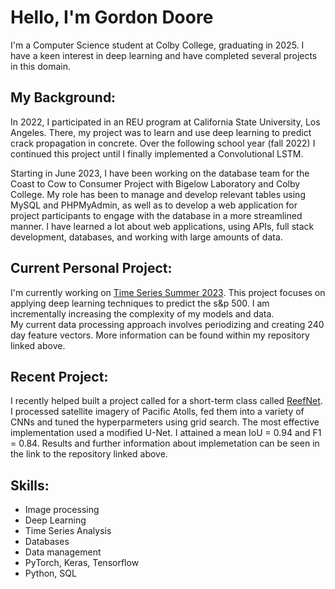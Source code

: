# Hello, I'm Gordon Doore 

I'm a Computer Science student at Colby College, graduating in 2025. I have a keen interest in deep learning and have completed several projects in this domain.

## My Background:

In 2022, I participated in an REU program at California State University, Los Angeles. There, my project was to learn and use deep learning to predict crack propagation in concrete. Over the following school year (fall 2022) I continued this project until I finally implemented a Convolutional LSTM.

Starting in June 2023, I have been working on the database team for the Coast to Cow to Consumer Project with Bigelow Laboratory and Colby College. My role has been to manage and develop relevant tables using MySQL and PHPMyAdmin, as well as to develop a web application for project participants to engage with the database in a more streamlined manner. I have learned a lot about web applications, using APIs, full stack development, databases, and working with large amounts of data.

## Current Personal Project:

I'm currently working on [Time Series Summer 2023](https://github.com/gordoncd/time-series-summer2023). This project focuses on applying deep learning techniques to predict the s&p 500.  I am incrementally increasing the complexity of my models and data.  
My current data processing approach involves periodizing and creating 240 day feature vectors. More information can be found within my repository linked above. 

## Recent Project:

I recently helped built a project called for a short-term class called [ReefNet](https://github.com/gordoncd/ReefNet). 
I processed satellite imagery of Pacific Atolls, fed them into a variety of CNNs and tuned the hyperparmeters using grid search.  The most effective implementation used a modified U-Net. 
I attained a mean IoU = 0.94 and F1 = 0.84.  Results and further information about implemetation can be seen in the link to the repository linked above.

## Skills: 

- Image processing
- Deep Learning
- Time Series Analysis
- Databases
- Data management
- PyTorch, Keras, Tensorflow
- Python, SQL
